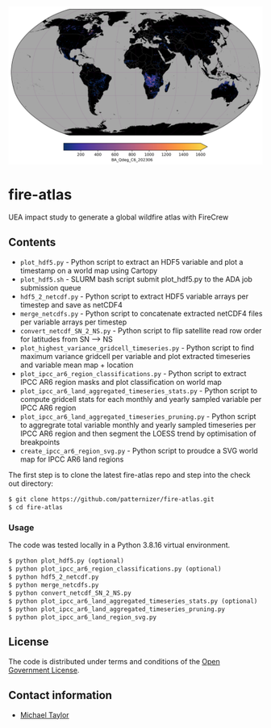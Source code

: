 ![image](https://github.com/patternizer/fire-atlas/blob/main/PLOTS/BA_Qdeg_C6_202306.png)

# fire-atlas
UEA impact study to generate a global wildfire atlas with FireCrew

## Contents

* `plot_hdf5.py` - Python script to extract an HDF5 variable and plot a timestamp on a world map using Cartopy
* `plot_hdf5.sh` - SLURM bash script submit plot_hdf5.py to the ADA job submission queue
* `hdf5_2_netcdf.py` - Python script to extract HDF5 variable arrays per timestep and save as netCDF4
* `merge_netcdfs.py` - Python script to concatenate extracted netCDF4 files per variable arrays per timestep
* `convert_netcdf_SN_2_NS.py` - Python script to flip satellite read row order for latitudes from SN --> NS
* `plot_highest_variance_gridcell_timeseries.py` - Python script to find maximum variance gridcell per variable and plot extracted timeseries and variable mean map + location
* `plot_ipcc_ar6_region_classifications.py` - Python script to extract IPCC AR6 region masks and plot classification on world map
* `plot_ipcc_ar6_land_aggregated_timeseries_stats.py` - Python script to compute gridcell stats for each monthly and yearly sampled variable per IPCC AR6 region
* `plot_ipcc_ar6_land_aggregated_timeseries_pruning.py` - Python script to aggregrate total variable monthly and yearly sampled timeseries per IPCC AR6 region and then segment the LOESS trend by optimisation of breakpoints
* `create_ipcc_ar6_region_svg.py` - Python script to proudce a SVG world map for IPCC AR6 land regions

The first step is to clone the latest fire-atlas repo and step into the check out directory: 

    $ git clone https://github.com/patternizer/fire-atlas.git
    $ cd fire-atlas

### Usage

The code was tested locally in a Python 3.8.16 virtual environment.

    $ python plot_hdf5.py (optional)
    $ python plot_ipcc_ar6_region_classifications.py (optional)
    $ python hdf5_2_netcdf.py
    $ python merge_netcdfs.py
    $ python convert_netcdf_SN_2_NS.py
    $ python plot_ipcc_ar6_land_aggregated_timeseries_stats.py (optional)
    $ python plot_ipcc_ar6_land_aggregated_timeseries_pruning.py
    $ python plot_ipcc_ar6_land_region_svg.py
        
## License

The code is distributed under terms and conditions of the [Open Government License](http://www.nationalarchives.gov.uk/doc/open-government-licence/version/3/).

## Contact information

* [Michael Taylor](michael.a.taylor@uea.ac.uk)
